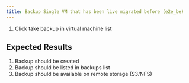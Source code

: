```yaml
---
title: Backup Single VM that has been live migrated before (e2e_be)
---
```

1. Click take backup in virtual machine list

## Expected Results
1. Backup should be created
1. Backup should be listed in backups list
1. Backup should be available on remote storage (S3/NFS)
